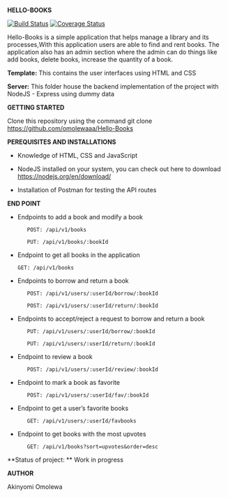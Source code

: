 

**HELLO-BOOKS**

[![Build Status](https://travis-ci.org/omolewaaa/Hello-Books.svg?branch=development)](https://travis-ci.org/omolewaaa/POSTIT)
[![Coverage Status](https://coveralls.io/repos/github/omolewaaa/Hello-Books/badge.svg?branch=development)](https://coveralls.io/github/omolewaaa/Hello-Books?branch=development)

Hello-Books is a simple application that helps manage a library and its processes,With this application users are able to find and rent books. 
The application also has an admin section where the admin can do things like add books, delete books, increase the quantity of a book.


**Template:** This contains the user interfaces using HTML and CSS

**Server:** This folder house the backend implementation of the project with NodeJS - Express using dummy data



**GETTING STARTED**

Clone this repository using the command git clone https://github.com/omolewaaa/Hello-Books


**PEREQUISITES AND INSTALLATIONS**

 *    Knowledge of HTML, CSS and JavaScript

 *    NodeJS installed on your system, you can check out here to download https://nodejs.org/en/download/

 *    Installation of Postman for testing the API routes
 
 
 **END POINT**
 
 *   Endpoints  to add a book and modify a book
 
        	POST: /api/v1/books
		
			PUT: /api/v1/books/:bookId
	
 *   Endpoint to get all books in the application
 
		 GET: /api/v1/books
   
 *   Endpoints to borrow and return a book
 
        	POST: /api/v1/users/:userId/borrow/:bookId
	
        	POST: /api/v1/users/:userId/return/:bookId
   
 *   Endpoints to accept/reject a request to borrow and return a book
 
   			PUT: /api/v1/users/:userId/borrow/:bookId
	
   	 		PUT: /api/v1/users/:userId/return/:bookId
   
 *   Endpoint to review a book
 
        	POST: /api/v1/users/:userId/review/:bookId
   
 *   Endpoint to mark a book as favorite
 
			POST: /api/v1/users/:userId/fav/:bookId
   
 *   Endpoint to get a user’s favorite books
 
        	GET: /api/v1/users/:userId/favbooks
	
 *   Endpoint to get books with the most upvotes
 
        	GET: /api/v1/books?sort=upvotes&order=desc



**Status of project:	** Work in progress

   
 **AUTHOR**

   Akinyomi Omolewa
